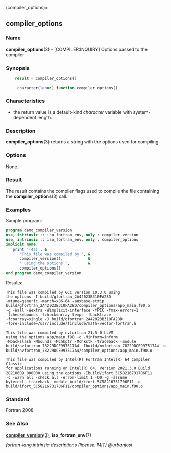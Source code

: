 (compiler_options)=
## compiler_options

### **Name**

**compiler_options**(3) - \[COMPILER:INQUIRY\] Options passed to the compiler

### **Synopsis**

```fortran
    result = compiler_options()
```

```fortran
     character(len=:) function compiler_options()
```

### **Characteristics**

- the return value is a default-kind _character_ variable with
  system-dependent length.

### **Description**

**compiler_options**(3) returns a string with the options used for
compiling.

### **Options**

None.

### **Result**

The result contains the compiler flags used to compile the file
containing the **compiler_options**(3) call.

### **Examples**

Sample program:

```fortran
program demo_compiler_version
use, intrinsic :: iso_fortran_env, only : compiler_version
use, intrinsic :: iso_fortran_env, only : compiler_options
implicit none
   print '(4a)', &
      'This file was compiled by ', &
      compiler_version(),           &
      ' using the options ',        &
      compiler_options()
end program demo_compiler_version
```

Results:

```text
This file was compiled by GCC version 10.3.0 using
the options -I build/gfortran_2A42023B310FA28D
-mtune=generic -march=x86-64 -auxbase-strip
build/gfortran_2A42023B310FA28D/compiler_options/app_main.f90.o
-g -Wall -Wextra -Wimplicit-interface -fPIC -fmax-errors=1
-fcheck=bounds -fcheck=array-temps -fbacktrace
-fcoarray=single -J build/gfortran_2A42023B310FA28D
-fpre-include=/usr/include/finclude/math-vector-fortran.h

This file was compiled by nvfortran 21.5-0 LLVM
using the options app/main.f90 -c -Minform=inform
-Mbackslash -Mbounds -Mchkptr -Mchkstk -traceback -module
build/nvfortran_78229DCE997517A4 -Ibuild/nvfortran_78229DCE997517A4 -o
build/nvfortran_78229DCE997517A4/compiler_options/app_main.f90.o

This file was compiled by Intel(R) Fortran Intel(R) 64 Compiler Classic
for applications running on Intel(R) 64, Version 2021.3.0 Build
20210609_000000 using the options -Ibuild/ifort_5C58216731706F11
-c -warn all -check all -error-limit 1 -O0 -g -assume
byterecl -traceback -module build/ifort_5C58216731706F11 -o
build/ifort_5C58216731706F11/compiler_options/app_main.f90.o
```

### **Standard**

Fortran 2008

### **See Also**

[**compiler_version**(3)](#compiler_version),
**iso_fortran_env**(7)

_fortran-lang intrinsic descriptions (license: MIT) \@urbanjost_
